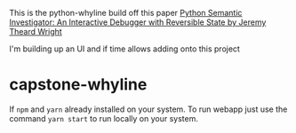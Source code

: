 This is the python-whyline build off this paper [Python Semantic Investigator: An Interactive
Debugger with Reversible State
by
Jeremy Theard Wright](https://dspace.mit.edu/bitstream/handle/1721.1/123012/1127579851-MIT.pdf?sequence=1&isAllowed=y) 

I'm building up an UI and if time allows adding onto this project


# capstone-whyline
If `npm` and `yarn` already installed on your system. To run webapp just use the command  `yarn start` to run locally on your system. 
